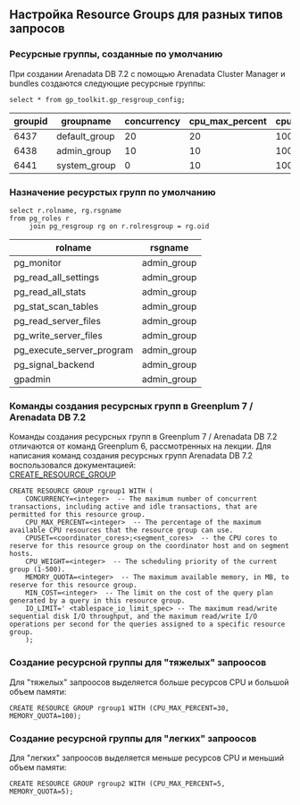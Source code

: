 ## Настройка Resource Groups для разных типов запросов ##   
   
### Ресурсные группы, созданные по умолчанию ###   
При создании Arenadata DB 7.2 с помощью Arenadata Cluster Manager и bundles создаются следующие ресурсные группы:
```
select * from gp_toolkit.gp_resgroup_config;
```
|groupid|groupname|concurrency|cpu_max_percent|cpu_weight|cpuset|memory_limit|min_cost|io_limit|
|-------|---------|-----------|---------------|----------|------|------------|--------|--------|
|6437|default_group|20|20|100|-1|-1|500|-1|
|6438|admin_group|10|10|100|-1|-1|500|-1|
|6441|system_group|0|10|100|-1|-1|500|-1|
### Назначение ресурстых групп по умолчанию ###
```
select r.rolname, rg.rsgname
from pg_roles r
     join pg_resgroup rg on r.rolresgroup = rg.oid
```
|rolname|rsgname|
|-------|-------|
|pg_monitor|admin_group|
|pg_read_all_settings|admin_group|
|pg_read_all_stats|admin_group|
|pg_stat_scan_tables|admin_group|
|pg_read_server_files|admin_group|
|pg_write_server_files|admin_group|
|pg_execute_server_program|admin_group|
|pg_signal_backend|admin_group|
|gpadmin|admin_group|


### Команды создания ресурсных групп в Greenplum 7 / Arenadata DB 7.2 ### 
Команды создания ресурсных групп в Greenplum 7 / Arenadata DB 7.2 отличаются от команд Greenplum 6, рассмотренных на лекции.
Для написания команд создания ресурсных групп Arenadata DB 7.2 воспользовался документацией:   
[CREATE_RESOURCE_GROUP](https://techdocs.broadcom.com/us/en/vmware-tanzu/data-solutions/tanzu-greenplum/7/greenplum-database/ref_guide-sql_commands-CREATE_RESOURCE_GROUP.html)  
```
CREATE RESOURCE GROUP rgroup1 WITH (   
    CONCURRENCY=<integer>  -- The maximum number of concurrent transactions, including active and idle transactions, that are permitted for this resource group.   
    CPU_MAX_PERCENT=<integer>  -- The percentage of the maximum available CPU resources that the resource group can use.   
    CPUSET=<coordinator_cores>;<segment_cores>  -- the CPU cores to reserve for this resource group on the coordinator host and on segment hosts.   
    CPU_WEIGHT=<integer>  -- The scheduling priority of the current group (1-500).   
    MEMORY_QUOTA=<integer>  -- The maximum available memory, in MB, to reserve for this resource group.   
    MIN_COST=<integer>  -- The limit on the cost of the query plan generated by a query in this resource group.    
    IO_LIMIT=' <tablespace_io_limit_spec> -- The maximum read/write sequential disk I/O throughput, and the maximum read/write I/O operations per second for the queries assigned to a specific resource group.   
    );   
```
### Создание ресурсной группы для "тяжелых" запроосов ###   
Для "тяжелых" запроосов выделяется больше ресурсов CPU и большой объем памяти:
```
CREATE RESOURCE GROUP rgroup1 WITH (CPU_MAX_PERCENT=30, MEMORY_QUOTA=100);
```
### Создание ресурсной группы для "легких" запроосов ### 
Для "легких" запроосов выделяется меньше ресурсов CPU и меньший объем памяти:
```
CREATE RESOURCE GROUP rgroup2 WITH (CPU_MAX_PERCENT=5, MEMORY_QUOTA=5);
```

